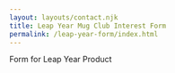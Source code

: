 ```yaml
---
layout: layouts/contact.njk
title: Leap Year Mug Club Interest Form
permalink: /leap-year-form/index.html
---
```

Form for Leap Year Product 